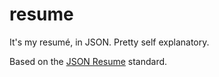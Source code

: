 # resume
It's my resumé, in JSON. Pretty self explanatory.

Based on the [JSON Resume](https://jsonresume.org/) standard.

